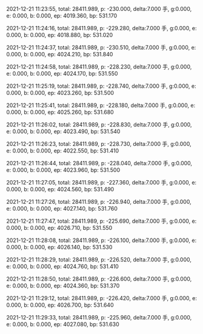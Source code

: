 2021-12-21 11:23:55, total: 28411.989, p: -230.000, delta:7.000 手, g:0.000, e: 0.000, b: 0.000, ep: 4019.360, bp: 531.170

2021-12-21 11:24:16, total: 28411.989, p: -229.280, delta:7.000 手, g:0.000, e: 0.000, b: 0.000, ep: 4018.880, bp: 531.020

2021-12-21 11:24:37, total: 28411.989, p: -230.510, delta:7.000 手, g:0.000, e: 0.000, b: 0.000, ep: 4024.210, bp: 531.840

2021-12-21 11:24:58, total: 28411.989, p: -228.230, delta:7.000 手, g:0.000, e: 0.000, b: 0.000, ep: 4024.170, bp: 531.550

2021-12-21 11:25:19, total: 28411.989, p: -228.740, delta:7.000 手, g:0.000, e: 0.000, b: 0.000, ep: 4023.260, bp: 531.500

2021-12-21 11:25:41, total: 28411.989, p: -228.180, delta:7.000 手, g:0.000, e: 0.000, b: 0.000, ep: 4025.260, bp: 531.680

2021-12-21 11:26:02, total: 28411.989, p: -228.830, delta:7.000 手, g:0.000, e: 0.000, b: 0.000, ep: 4023.490, bp: 531.540

2021-12-21 11:26:23, total: 28411.989, p: -228.730, delta:7.000 手, g:0.000, e: 0.000, b: 0.000, ep: 4022.550, bp: 531.410

2021-12-21 11:26:44, total: 28411.989, p: -228.040, delta:7.000 手, g:0.000, e: 0.000, b: 0.000, ep: 4023.960, bp: 531.500

2021-12-21 11:27:05, total: 28411.989, p: -227.360, delta:7.000 手, g:0.000, e: 0.000, b: 0.000, ep: 4024.560, bp: 531.490

2021-12-21 11:27:26, total: 28411.989, p: -226.940, delta:7.000 手, g:0.000, e: 0.000, b: 0.000, ep: 4027.140, bp: 531.760

2021-12-21 11:27:47, total: 28411.989, p: -225.690, delta:7.000 手, g:0.000, e: 0.000, b: 0.000, ep: 4026.710, bp: 531.550

2021-12-21 11:28:08, total: 28411.989, p: -226.100, delta:7.000 手, g:0.000, e: 0.000, b: 0.000, ep: 4026.140, bp: 531.530

2021-12-21 11:28:29, total: 28411.989, p: -226.520, delta:7.000 手, g:0.000, e: 0.000, b: 0.000, ep: 4024.760, bp: 531.410

2021-12-21 11:28:50, total: 28411.989, p: -226.600, delta:7.000 手, g:0.000, e: 0.000, b: 0.000, ep: 4024.360, bp: 531.370

2021-12-21 11:29:12, total: 28411.989, p: -226.420, delta:7.000 手, g:0.000, e: 0.000, b: 0.000, ep: 4026.700, bp: 531.640

2021-12-21 11:29:33, total: 28411.989, p: -225.960, delta:7.000 手, g:0.000, e: 0.000, b: 0.000, ep: 4027.080, bp: 531.630